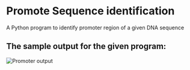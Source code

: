 # Promote Sequence identification

A Python program to identify promoter region of a given DNA sequence
## The sample output for the given program:

![Promoter output]( https://github.com/TejaSreenivas/Promote-Sequence-identification/blob/master/promoter_profile_for_seq_15.png)

